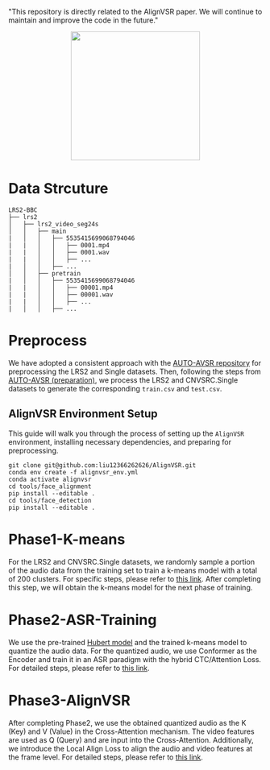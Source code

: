 "This repository is directly related to the AlignVSR paper. We will continue to maintain and improve the code in the future."

<div align="center">
    <img src="example.gif" width="256" />
</div>

# Data Strcuture

```
LRS2-BBC
├── lrs2
│   ├── lrs2_video_seg24s
│   │   ├── main
|   │   │   ├── 5535415699068794046
|   |   │   │   ├── 0001.mp4
|   |   │   │   ├── 0001.wav
|   |   │   │   ├── ...
|   │   │   ├── ...
│   │   ├── pretrain
|   │   │   ├── 5535415699068794046
|   |   │   │   ├── 00001.mp4
|   |   │   │   ├── 00001.wav
|   |   │   │   ├── ...
|   │   │   ├── ...
```


# Preprocess
We have adopted a consistent approach with the [AUTO-AVSR repository](https://github.com/mpc001/auto_avsr) for preprocessing the LRS2 and Single datasets.
Then, following the steps from [AUTO-AVSR (preparation)](https://github.com/mpc001/auto_avsr/tree/main/preparation), we process the LRS2 and CNVSRC.Single datasets to generate the corresponding `train.csv` and `test.csv`.

## AlignVSR Environment Setup

This guide will walk you through the process of setting up the `AlignVSR` environment, installing necessary dependencies, and preparing for preprocessing.

```
git clone git@github.com:liu12366262626/AlignVSR.git
conda env create -f alignvsr_env.yml 
conda activate alignvsr
cd tools/face_alignment 
pip install --editable .
cd tools/face_detection
pip install --editable .
```

# Phase1-K-means
For the LRS2 and CNVSRC.Single datasets, we randomly sample a portion of the audio data from the training set to train a k-means model with a total of 200 clusters. For specific steps, please refer to [this link](https://github.com/liu12366262626/AlignVSR/tree/master/align_vsr/Phase1_k-means_cluster). After completing this step, we will obtain the k-means model for the next phase of training.

# Phase2-ASR-Training
We use the pre-trained [Hubert model](https://huggingface.co/facebook/hubert-large-ll60k) and the trained k-means model to quantize the audio data. For the quantized audio, we use Conformer as the Encoder and train it in an ASR paradigm with the hybrid CTC/Attention Loss. For detailed steps, please refer to [this link](https://github.com/liu12366262626/AlignVSR/tree/master/align_vsr/Phase2_asr).

# Phase3-AlignVSR
After completing Phase2, we use the obtained quantized audio as the K (Key) and V (Value) in the Cross-Attention mechanism. The video features are used as Q (Query) and are input into the Cross-Attention. Additionally, we introduce the Local Align Loss to align the audio and video features at the frame level. For detailed steps, please refer to [this link](https://github.com/liu12366262626/AlignVSR/tree/master/align_vsr/Phase3_align_vsr).
